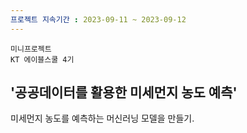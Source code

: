 ```yaml
---
프로젝트 지속기간 : 2023-09-11 ~ 2023-09-12
---
```

`미니프로젝트`  
`KT 에이블스쿨 4기`<br>
<h2>'공공데이터를 활용한 미세먼지 농도 예측'</h2>
미세먼지 농도를 예측하는 머신러닝 모델을 만들기.
</div><br>


